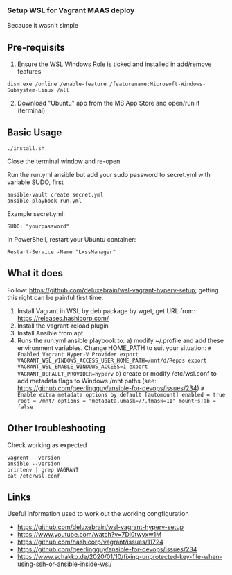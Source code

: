 ### Setup WSL for Vagrant MAAS deploy
Because it wasn't simple

## Pre-requisits
1. Ensure the WSL Windows Role is ticked and installed in add/remove features
```
dism.exe /online /enable-feature /featurename:Microsoft-Windows-Subsystem-Linux /all
```
2. Download "Ubuntu" app from the MS App Store and open/run it (terminal)


## Basic Usage
```
./install.sh
```
Close the terminal window and re-open

Run the run.yml ansible but add your sudo password to secret.yml with variable SUDO, first
```
ansible-vault create secret.yml
ansible-playbook run.yml
```

Example secret.yml:
```
SUDO: "yourpassword"
```

In PowerShell, restart your Ubuntu container:
```
Restart-Service -Name "LxssManager"
```

## What it does
Follow: https://github.com/deluxebrain/wsl-vagrant-hyperv-setup; getting this right can be painful first time.

1. Install Vagrant in WSL by deb package by wget, get URL from: https://releases.hashicorp.com/
2. Install the vagrant-reload plugin
3. Install Ansible from apt
4. Runs the run.yml ansible playbook to:
    a) modify ~/.profile and add these environment variables. Change HOME_PATH to suit your situation:
        ```
        # Enabled Vagrant Hyper-V Provider
        export VAGRANT_WSL_WINDOWS_ACCESS_USER_HOME_PATH=/mnt/d/Repos
        export VAGRANT_WSL_ENABLE_WINDOWS_ACCESS=1
        export VAGRANT_DEFAULT_PROVIDER=hyperv
        ```
    b) create or modify /etc/wsl.conf to add metadata flags to Windows /mnt paths (see: https://github.com/geerlingguy/ansible-for-devops/issues/234)
        ```
        # Enable extra metadata options by default
        [automount]
        enabled = true
        root = /mnt/
        options = "metadata,umask=77,fmask=11"
        mountFsTab = false
        ```


## Other troubleshooting
Check working as expected
```
vagrent --version
ansible --version
printenv | grep VAGRANT
cat /etc/wsl.conf
```

## Links
Useful information used to work out the working congfiguration
- https://github.com/deluxebrain/wsl-vagrant-hyperv-setup
- https://www.youtube.com/watch?v=7Di0twyxw1M
- https://github.com/hashicorp/vagrant/issues/11724
- https://github.com/geerlingguy/ansible-for-devops/issues/234
- https://www.schakko.de/2020/01/10/fixing-unprotected-key-file-when-using-ssh-or-ansible-inside-wsl/